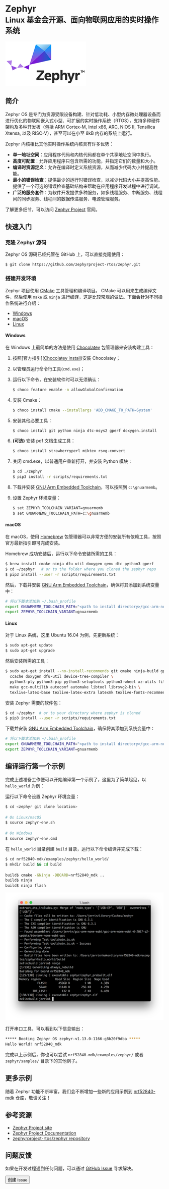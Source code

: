 # Zephyr <br><small>Linux 基金会开源、面向物联网应用的实时操作系统</small>

[![](../../zephyr/images/zephyr-logo.png)](https://www.zephyrproject.org/)

## 简介

Zephyr OS 是专门为资源受限设备构建、针对低功耗、小型内存微处理器设备而进行优化的物联网嵌入式小型、可扩展的实时操作系统（RTOS），支持多种硬件架构及多种开发板（包括 ARM Cortex-M, Intel x86, ARC, NIOS II, Tensilica Xtensa, 以及 RISC-V），甚至可以在小至 8kB 内存的系统上运行。

Zephyr 内核相比其他实时操作系统内核具有许多优势：

* **单一地址空间**：应用程序代码和内核代码都在单个共享地址空间中执行。
* **高度可配置**：允许应用程序只包含所需的功能，并指定它们的数量和大小。
* **编译时资源定义**：允许在编译时定义系统资源，从而减少代码大小并提高性能。
* **最小的错误检查**：提供最少的运行时错误检查，以减少代码大小并提高性能。提供了一个可选的错误检查基础结构来帮助在应用程序开发过程中进行调试。
* **广泛的服务套件**：为软件开发提供多种服务，如多线程服务、中断服务、线程间的同步服务、线程间的数据传递服务、电源管理服务。

了解更多细节，可以访问 [Zephyr Project](https://www.zephyrproject.org/) 官网。

## 快速入门

### 克隆 Zephyr 源码

Zephyr OS 源码已经托管在 GitHub 上，可以直接克隆使用：

``` sh
$ git clone https://github.com/zephyrproject-rtos/zephyr.git
```

### 搭建开发环境

Zephyr 项目使用 [CMake](https://cmake.org/) 工具管理和编译项目。 CMake 可以用来生成编译文件，然后使用 `make` 或 `ninja` 进行编译，这是比较常规的做法。下面会针对不同操作系统进行介绍：

* [Windows](#windows)
* [macOS](#macos)
* [Linux](#linux)

#### Windows

在 Windows 上最简单的方法是使用 [Chocolatey](https://chocolatey.org/) 包管理器来安装构建工具：

1. 按照[官方指引]([Chocolatey install](https://chocolatey.org/install))安装 Chocolatey；

2. 以管理员运行命令行工具(`cmd.exe`)；

3. 运行以下命令，在安装软件时可以无须确认：

	``` sh
	$ choco feature enable -n allowGlobalConfirmation
	```

4. 安装 Cmake：

    ``` sh
    $ choco install cmake --installargs 'ADD_CMAKE_TO_PATH=System'
    ```

5. 安装其他必要工具：
    
    ``` sh
    $ choco install git python ninja dtc-msys2 gperf doxygen.install
    ```
6. **(可选)** 安装 pdf 文档生成工具：

	``` sh
	$ choco install strawberryperl miktex rsvg-convert
	```

7. 关闭 cmd.exe，以普通用户重新打开，并安装 Python 模块：
    
	``` sh
	$ cd ./zephyr
	$ pip3 install -r scripts/requirements.txt
	```

8. 下载并安装 [GNU Arm Embedded Toolchain](https://developer.arm.com/open-source/gnu-toolchain/gnu-rm/downloads)，可以按照到 `c:\gnuarmemb`。

9. 设置 Zephyr 环境变量：

	``` sh
	$ set ZEPHYR_TOOLCHAIN_VARIANT=gnuarmemb
	$ set GNUARMEMB_TOOLCHAIN_PATH=c:\gnuarmemb
	```

#### macOS

在 macOS，使用 [Homebrew](http://brew.sh/) 包管理器可以非常方便的安装所有依赖工具，按照官方最新指引即可完成安装。

Homebrew 成功安装后，运行以下命令安装所需的工具：

``` sh
$ brew install cmake ninja dfu-util doxygen qemu dtc python3 gperf
$ cd ~/zephyr   # or to the folder where you cloned the zephyr repo
$ pip3 install --user -r scripts/requirements.txt
```

然后，下载并安装 [GNU Arm Embedded Toolchain](https://developer.arm.com/open-source/gnu-toolchain/gnu-rm/downloads)，确保将其添加到系统变量中：

``` sh
# 将以下脚本添加到 ~/.bash_profile 
export GNUARMEMB_TOOLCHAIN_PATH="<path to install directory>/gcc-arm-none-eabi-6-2017-q2-update"
export ZEPHYR_TOOLCHAIN_VARIANT=gnuarmemb
```

#### Linux

对于 Linux 系统，这里 Ubuntu 16.04 为例，先更新系统：

``` sh
$ sudo apt-get update
$ sudo apt-get upgrade
```

然后安装所需的工具：

``` sh
$ sudo apt-get install --no-install-recommends git cmake ninja-build gperf \
  ccache doxygen dfu-util device-tree-compiler \
  python3-ply python3-pip python3-setuptools python3-wheel xz-utils file \
  make gcc-multilib autoconf automake libtool librsvg2-bin \
  texlive-latex-base texlive-latex-extra latexmk texlive-fonts-recommended
```

安装 Zephyr 需要的软件包：

``` sh
$ cd ~/zephyr  # or to your directory where zephyr is cloned
$ pip3 install --user -r scripts/requirements.txt
```

下载并安装 [GNU Arm Embedded Toolchain](https://developer.arm.com/open-source/gnu-toolchain/gnu-rm/downloads)，确保将其添加到系统变量中：

``` sh
# 将以下脚本添加到 ~/.bash_profile 
export GNUARMEMB_TOOLCHAIN_PATH="<path to install directory>/gcc-arm-none-eabi-6-2017-q2-update"
export ZEPHYR_TOOLCHAIN_VARIANT=gnuarmemb
```

## 编译运行第一个示例

完成上述准备工作便可以开始编译第一个示例了，这里为了简单起见，以 `hello_world` 为例：

运行以下命令设置 Zephyr 环境变量：

``` sh
$ cd <zephyr git clone location>

# On Linux/macOS
$ source zephyr-env.sh

# On Windows
$ source zephyr-env.cmd
```

在 `hello_world` 目录创建 `build` 目录，运行以下命令编译并完成下载：

``` sh
$ cd nrf52840-mdk/examples/zephyr/hello_world/
$ mkdir build && cd build

build$ cmake -GNinja -DBOARD=nrf52840_mdk ..
build$ ninja
build$ ninja flash
```

![](../../zephyr/images/hello_world_ninja_building.png)

打开串口工具，可以看到以下信息输出：

``` sh
***** Booting Zephyr OS zephyr-v1.13.0-1166-g8b20f9dba *****
Hello World! nrf52840_mdk
```

完成以上示例后，你也可以尝试 `nrf52840-mdk/examples/zephyr/` 或者 `zephyr/samples/` 目录下的其他例子。

## 更多示例

随着 Zephyr 功能不断丰富，我们会不断增加一些新的应用示例到 [nrf52840-mdk](https://github.com/makerdiary/nrf52840-mdk) 仓库，敬请关注！

## 参考资源

* [Zephyr Project site](https://www.zephyrproject.org/)
* [Zephyr Project Documentation](http://docs.zephyrproject.org/index.html)
* [zephyrproject-rtos/zephyr repository](https://github.com/zephyrproject-rtos/zephyr)

## 问题反馈

如果在开发过程遇到任何问题，可以通过 [GitHub Issue](https://github.com/makerdiary/nrf52840-mdk/issues) 寻求解决。

<a href="https://github.com/makerdiary/nrf52840-mdk/issues/new"><button data-md-color-primary="marsala"><i class="fa fa-github"></i> 创建 Issue</button></a>





